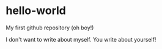 # hello-world
My first github repository (oh boy!)

I don't want to write about myself. You write about yourself!
